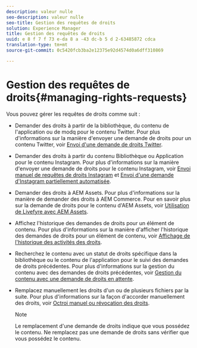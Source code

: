 ```yaml
---
description: valeur nulle
seo-description: valeur nulle
seo-title: Gestion des requêtes de droits
solution: Experience Manager
title: Gestion des requêtes de droits
uuid: e 8 f 7 f 73 e-da 8 a -43 dc-b 5 d 2-63485872 cdca
translation-type: tm+mt
source-git-commit: 0c5420fcb3ba2e12375e92d4574d0a6dff310869

---
```



# Gestion des requêtes de droits{#managing-rights-requests}

Vous pouvez gérer les requêtes de droits comme suit :

* Demander des droits à partir de la bibliothèque, du contenu de l'application ou de modq pour le contenu Twitter. Pour plus d'informations sur la manière d'envoyer une demande de droits pour un contenu Twitter, voir [Envoi d'une demande de droits Twitter](../c-how-requesting-rights-works/t-send-a-rights-request-to-own-a-digital-asset.md#t_send_a_rights_request_to_own_a_digital_asset).
* Demander des droits à partir du contenu Bibliothèque ou Application pour le contenu Instagram. Pour plus d'informations sur la manière d'envoyer une demande de droits pour le contenu Instagram, voir [Envoi manuel de requêtes de droits Instagram](../c-how-requesting-rights-works/c-send-instagram-manual-rights-request.md#c_send_instagram_manual_rights_request) et [Envoi d'une demande d'Instagram partiellement automatisée](../c-how-requesting-rights-works/c-send-an-instagram-rights-request-from-the-library.md#c_send_an_instagram_rights_request_from_the_library).

* Demander des droits à AEM Assets. Pour plus d'informations sur la manière de demander des droits à AEM Commerce. Pour en savoir plus sur la demande de droits pour le contenu d'AEM Assets, voir [Utilisation de Livefyre avec AEM Assets](https://helpx.adobe.com/experience-manager/6-4/sites/administering/using/livefyre.html#UseLivefyrewithAEMAssets).
* Affichez l'historique des demandes de droits pour un élément de contenu. Pour plus d'informations sur la manière d'afficher l'historique des demandes de droits pour un élément de contenu, voir [Affichage de l'historique des activités des droits](../c-how-requesting-rights-works/c-view-rights-activity-history.md#c_view_rights_activity_history).
* Recherchez le contenu avec un statut de droits spécifique dans la bibliothèque ou le contenu de l'application pour le suivi des demandes de droits précédentes. Pour plus d'informations sur la gestion du contenu avec des demandes de droits précédentes, voir [Gestion du contenu avec une demande de droits en attente](../c-how-requesting-rights-works/t-manage-content-with-pending-rights-request.md#t_manage_content_with_pending_rights_request).
* Remplacez manuellement les droits d'un ou de plusieurs fichiers par la suite. Pour plus d'informations sur la façon d'accorder manuellement des droits, voir [Octroi manuel ou révocation des droits](../c-how-requesting-rights-works/t-manually-grant-the-rights-for-one-or-more-assets.md#t_manually_grant_the_rights_for_one_or_more_assets).

   >[!NOTE]
   >
   >Le remplacement d'une demande de droits indique que vous possédez le contenu. Ne remplacez pas une demande de droits sans vérifier que vous possédez le contenu.

